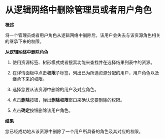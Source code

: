 # 从逻辑网络中删除管理员或者用户角色

**概述**

将一个管理员或者用户角色从逻辑网络中删除后，该用户会失去与该资源角色相关的继承下来的权限。

**从逻辑网络中删除角色**

1. 使用资源标签、树形模式或者搜索功能来查找并在选择结果列表中的资源。

2. 在详情面板中点击**权限**子标签，列出已为所选资源分配的用户，用户角色以及继承下来的权限。

3. 选择您要从该资源中删除的用户及对应角色。

4. 点击**删除**按钮，弹出**删除权限**窗口来确认您要删除的权限。

5. 点击**确定**按钮删除该用户角色。

**结果**

您已经成功地从该资源中删除了一个用户所具备的角色及其对应的权限。


